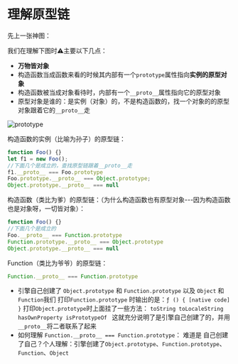 # 理解原型链

先上一张神图：

我们在理解下图时⚠️主要以下几点：

* **万物皆对象**
* 构造函数当成函数来看的时候其内部有一个`prototype`属性指向**实例的原型对象**
* 构造函数被当成对象看待时，内部有一个`__proto__`属性指向它的原型对象
* 原型对象是谁的：是实例（对象）的，不是构造函数的，找一个对象的的原型对象跟着它的`__proto__`走

![prototype](../assert/prototype.png "prototype")

构造函数的实例（比喻为孙子）的原型链：
```javascript
function Foo() {}
let f1 = new Foo();
//下面几个是成立的，查找原型链跟着__proto__走
f1.__proto__ === Foo.prototype
Foo.prototype.__proto__ === Object.prototype;
Object.prototype.__proto__ === null
```

构造函数（类比为爹）的原型链：（为什么构造函数也有原型对象---因为构造函数也是对象呀，一切皆对象）：

```javascript
function Foo() {}
//下面几个是成立的
Foo.__proto__ === Function.prototype
Function.prototype.__proto__ === Object.prototype
Object.prototype.__proto__ === null
```

Function（类比为爷爷）的原型链：

```javascript
Function.__proto__ === Function.prototype
```

* 引擎自己创建了 `Object.prototype` 和 `Function.prototype`  以及 `Object` 和 `Function`我们 打印`Function.prototype` 时输出的是：`ƒ () { [native code] }` 打印`Object.prototype`时上面挂了一些方法： `toString toLocaleString hasOwnProperty isPrototypeOf ` 这就充分说明了是引擎自己创建了的，并用`__proto__`将二者联系了起来
* 如何理解 `Function.__proto__ === Function.prototype`： 难道是 自己创建了自己？个人理解：引擎创建了`Object.prototype`、`Function.prototype`、`Function`、`Object`